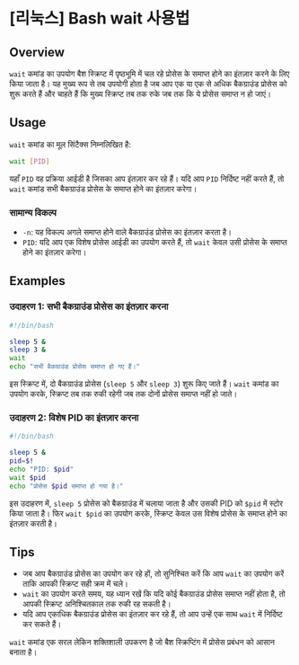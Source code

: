 # [리눅스] Bash wait 사용법

## Overview
`wait` कमांड का उपयोग बैश स्क्रिप्ट में पृष्ठभूमि में चल रहे प्रोसेस के समाप्त होने का इंतज़ार करने के लिए किया जाता है। यह मुख्य रूप से तब उपयोगी होता है जब आप एक या एक से अधिक बैकग्राउंड प्रोसेस को शुरू करते हैं और चाहते हैं कि मुख्य स्क्रिप्ट तब तक रुके जब तक कि ये प्रोसेस समाप्त न हो जाएं। 

## Usage
`wait` कमांड का मूल सिंटैक्स निम्नलिखित है:

```bash
wait [PID]
```

यहाँ `PID` वह प्रक्रिया आईडी है जिसका आप इंतज़ार कर रहे हैं। यदि आप `PID` निर्दिष्ट नहीं करते हैं, तो `wait` कमांड सभी बैकग्राउंड प्रोसेस के समाप्त होने का इंतज़ार करेगा।

### सामान्य विकल्प
- `-n`: यह विकल्प अगले समाप्त होने वाले बैकग्राउंड प्रोसेस का इंतज़ार करता है।
- `PID`: यदि आप एक विशेष प्रोसेस आईडी का उपयोग करते हैं, तो `wait` केवल उसी प्रोसेस के समाप्त होने का इंतज़ार करेगा।

## Examples

### उदाहरण 1: सभी बैकग्राउंड प्रोसेस का इंतज़ार करना
```bash
#!/bin/bash

sleep 5 &
sleep 3 &
wait
echo "सभी बैकग्राउंड प्रोसेस समाप्त हो गए हैं।"
```
इस स्क्रिप्ट में, दो बैकग्राउंड प्रोसेस (`sleep 5` और `sleep 3`) शुरू किए जाते हैं। `wait` कमांड का उपयोग करके, स्क्रिप्ट तब तक रुकी रहेगी जब तक दोनों प्रोसेस समाप्त नहीं हो जाते।

### उदाहरण 2: विशेष PID का इंतज़ार करना
```bash
#!/bin/bash

sleep 5 &
pid=$!
echo "PID: $pid"
wait $pid
echo "प्रोसेस $pid समाप्त हो गया है।"
```
इस उदाहरण में, `sleep 5` प्रोसेस को बैकग्राउंड में चलाया जाता है और उसकी PID को `$pid` में स्टोर किया जाता है। फिर `wait $pid` का उपयोग करके, स्क्रिप्ट केवल उस विशेष प्रोसेस के समाप्त होने का इंतज़ार करती है।

## Tips
- जब आप बैकग्राउंड प्रोसेस का उपयोग कर रहे हों, तो सुनिश्चित करें कि आप `wait` का उपयोग करें ताकि आपकी स्क्रिप्ट सही क्रम में चले।
- `wait` का उपयोग करते समय, यह ध्यान रखें कि यदि कोई बैकग्राउंड प्रोसेस समाप्त नहीं होता है, तो आपकी स्क्रिप्ट अनिश्चितकाल तक रुकी रह सकती है।
- यदि आप एकाधिक बैकग्राउंड प्रोसेस का इंतज़ार कर रहे हैं, तो आप उन्हें एक साथ `wait` में निर्दिष्ट कर सकते हैं। 

`wait` कमांड एक सरल लेकिन शक्तिशाली उपकरण है जो बैश स्क्रिप्टिंग में प्रोसेस प्रबंधन को आसान बनाता है।